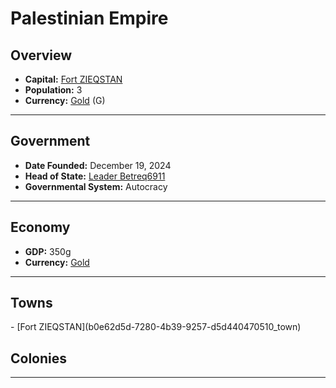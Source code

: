 <!--UNDEDITED FILE, remove this entire line if this file has been edited!-->
# <!--NAME-->Palestinian Empire<!--NAME-->

## Overview

- **Capital:** <!--CAPITAL_LINK-->[Fort ZIEQSTAN](b0e62d5d-7280-4b39-9257-d5d440470510_town)<!--CAPITAL_LINK-->
- **Population:** <!--POPULATION-->3<!--POPULATION-->
- **Currency:** <!--CURRENCY_LINK-->[Gold](Gold_currency)<!--CURRENCY_LINK--> (<!--CURRENCY_ABV-->G<!--CURRENCY_ABV-->)

---

## Government

- **Date Founded:** <!--FOUNDED-->December 19, 2024<!--FOUNDED-->
- **Head of State:** <!--LEADER_TITLE_LINK-->[Leader Betreq6911](Betreq6911_user)<!--LEADER_TITLE_LINK-->
- **Governmental System:** <!--GOVERNMENT-->Autocracy<!--GOVERNMENT-->

---

## Economy

- **GDP:** <!--GDP-->350g<!--GDP-->
- **Currency:** <!--CURRENCY_LINK-->[Gold](Gold_currency)<!--CURRENCY_LINK-->

---

## Towns

<!--TOWNS-->- [Fort ZIEQSTAN](b0e62d5d-7280-4b39-9257-d5d440470510_town)<!--TOWNS-->

## Colonies

<!--COLONIES--><!--COLONIES-->

---